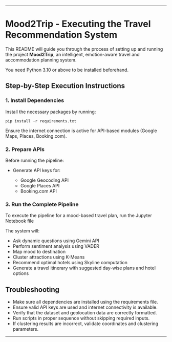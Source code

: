 
---

# Mood2Trip - Executing the Travel Recommendation System

This README will guide you through the process of setting up and running the project **Mood2Trip**, an intelligent, emotion-aware travel and accommodation planning system.

You need Python 3.10 or above to be installed beforehand.

## Step-by-Step Execution Instructions

### 1. Install Dependencies

Install the necessary packages by running:

```
pip install -r requirements.txt
```

Ensure the internet connection is active for API-based modules (Google Maps, Places, Booking.com).

### 2. Prepare APIs

Before running the pipeline:

* Generate API keys for:

  * Google Geocoding API
  * Google Places API
  * Booking.com API

### 3. Run the Complete Pipeline

To execute the pipeline for a mood-based travel plan, run the Jupyter Notebook file

The system will:
* Ask dynamic questions using Gemini API
* Perform sentiment analysis using VADER
* Map mood to destination
* Cluster attractions using K-Means
* Recommend optimal hotels using Skyline computation
* Generate a travel itinerary with suggested day-wise plans and hotel options

## Troubleshooting

* Make sure all dependencies are installed using the requirements file.
* Ensure valid API keys are used and internet connectivity is available.
* Verify that the dataset and geolocation data are correctly formatted.
* Run scripts in proper sequence without skipping required inputs.
* If clustering results are incorrect, validate coordinates and clustering parameters.

---
